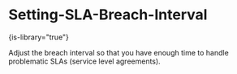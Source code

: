 # Setting-SLA-Breach-Interval

{is-library="true"}

<snippet id="Setting-SLA-Breach-Interval_snippet">



Adjust the breach interval so that you have enough time to handle problematic SLAs (service level agreements).


</snippet>